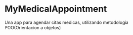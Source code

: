 # MyMedicalAppointment
Una app para agendar citas medicas, utilizando metodologia POO(Orientacion a objetos)
